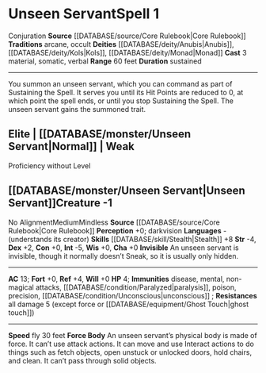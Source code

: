 ﻿---
actions: '[three-actions]'
area: null
bloodline: null
component:
- Material
- Somatic
- Verbal
cost: null
deity:
- '[[DATABASE/deity/Anubis|Anubis]]'
- '[[DATABASE/deity/Kols|Kols]]'
- '[[DATABASE/deity/Kols|Kols]]'
- '[[DATABASE/deity/Kols|Kols]]'
- '[[DATABASE/deity/Monad|Monad]]'
domain: null
duration: sustained
element: null
heighten: null
heighten_level: '1'
id: '352'
lesson: null
level: '1'
mystery: null
name: Unseen Servant
patron_theme: null
range: 60 feet
rarity: Common
requirement: null
rus_type_level: null
saving_throw: null
school: Conjuration
source: '[[DATABASE/source/Core Rulebook|Core Rulebook]]'
target: null
tradition:
- Arcane
- Occult
trait:
- '[[DATABASE/trait/Conjuration|Conjuration]]'
trigger: null
type: Spell

---
# Unseen Servant<span class="item-type">Spell 1</span>

<span class="item-trait">Conjuration</span>
**Source** [[DATABASE/source/Core Rulebook|Core Rulebook]] 
**Traditions** arcane, occult
**Deities** [[DATABASE/deity/Anubis|Anubis]], [[DATABASE/deity/Kols|Kols]], [[DATABASE/deity/Monad|Monad]]
**Cast** <span class="action-icon">3</span> material, somatic, verbal
**Range** 60 feet
**Duration** sustained

---
You summon an unseen servant, which you can command as part of Sustaining the Spell. It serves you until its Hit Points are reduced to 0, at which point the spell ends, or until you stop Sustaining the Spell. The unseen servant gains the summoned trait.

## Elite | [[DATABASE/monster/Unseen Servant|Normal]] | Weak
Proficiency without Level

## [[DATABASE/monster/Unseen Servant|Unseen Servant]]<span class="item-type">Creature -1</span>

<span class="item-trait">No Alignment</span><span class="trait-size item-trait">Medium</span><span class="item-trait">Mindless</span>
**Source** [[DATABASE/source/Core Rulebook|Core Rulebook]] 
**Perception** +0; darkvision
**Languages** - (understands its creator)
**Skills** [[DATABASE/skill/Stealth|Stealth]] +8
**Str** -4, **Dex** +2, **Con** +0, **Int** -5, **Wis** +0, **Cha** +0
**Invisible** An unseen servant is invisible, though it normally doesn’t Sneak, so it is usually only hidden.

---
**AC** 13; **Fort** +0, **Ref** +4, **Will** +0
**HP** 4; **Immunities** disease, mental, non-magical attacks, [[DATABASE/condition/Paralyzed|paralysis]], poison, precision, [[DATABASE/condition/Unconscious|unconscious]]
; **Resistances** all damage 5 (except force or [[DATABASE/equipment/Ghost Touch|ghost touch]])

---
**Speed** fly 30 feet
<span class="in-box-ability">**Force Body** An unseen servant’s physical body is made of force. It can’t use attack actions. It can move and use Interact actions to do things such as fetch objects, open unstuck or unlocked doors, hold chairs, and clean. It can’t pass through solid objects.</span>